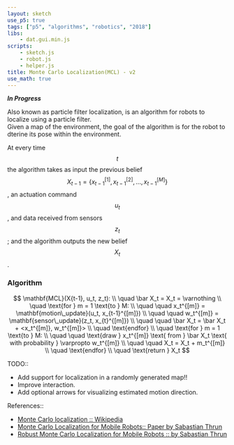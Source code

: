 ```yaml
---
layout: sketch
use_p5: true
tags: ["p5", "algorithms", "robotics", "2018"]
libs:    
    - dat.gui.min.js
scripts: 
    - sketch.js
    - robot.js
    - helper.js
title: Monte Carlo Localization(MCL) - v2
use_math: true
---
```


***In Progress***

Also known as particle filter localization, is an algorithm for robots to localize using a particle filter.   
Given a map of the environment, the goal of the algorithm is for the robot to dterine its pose within the environment.   

At every time $$t$$ the algorithm takes as input the previous belief $$X_{t-1}=\{x_{t-1}^{[1]}, x_{t-1}^{[2]},...,x_{t-1}^{[M]}\}$$, 
an actuation command $$u_t$$, and data received from sensors $$z_t$$; and the algorithm outputs the new belief $$X_t$$.   

### Algorithm
$$
\mathbf{MCL}(X{t-1}, u_t, z_t): \\
\quad \bar X_t = X_t = \varnothing \\
\quad \text{for } m = 1 \text{to } M: \\
\quad \quad x_t^{[m]} = \mathbf{motion\_update}(u_t, x_{t-1}^{[m]}) \\
\quad \quad w_t^{[m]} = \mathbf{sensor\_update}(z_t, x_{t}^{[m]}) \\
\quad \quad \bar X_t = \bar X_t + <x_t^{[m]}, w_t^{[m]}> \\
\quad \text{endfor} \\
\quad \text{for } m = 1 \text{to } M: \\
\quad \quad \text{draw } x_t^{[m]} \text{ from } \bar X_t \text{ with probability } \varpropto w_t^{[m]} \\
\quad \quad X_t = X_t + m_t^{[m]} \\
\quad \text{endfor} \\
\quad \text{return } X_t
$$

TODO::
* Add support for localization in a randomly generated map!!
* Improve interaction.
* Add optional arrows for visualizing estimated motion direction.

References::
* [Monte Carlo localization :: Wikipedia](https://en.wikipedia.org/wiki/Monte_Carlo_localization)
* [Monte Carlo Localization for Mobile Robots:: Paper by Sabastian Thrun](https://www.cc.gatech.edu/~dellaert/ftp/Dellaert99icra.pdf)
* [Robust Monte Carlo Localization for Mobile Robots :: by Sabastian Thrun](http://robots.stanford.edu/papers/thrun.robust-mcl.pdf)